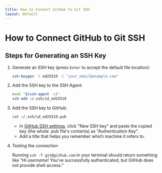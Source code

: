 ```yaml
---
title: How to Connect GitHub to Git SSH
layout: default
---
```


# How to Connect GitHub to Git SSH

## Steps for Generating an SSH Key

1. Generate an SSH key (press `Enter` to accept the default file location):

    ```bash
    ssh-keygen -t ed25519 -C "your_email@example.com"
    ```

2. Add the SSH key to the SSH Agent:

    ```bash
    eval "$(ssh-agent -s)"
    ssh-add ~/.ssh/id_ed25519
    ```

3. Add the SSH key to GitHub:

    ```bash
    cat ~/.ssh/id_ed25519.pub
    ```

    - In [GitHub SSH settings](https://github.com/settings/keys), click "New SSH key" and paste the copied key (the
      whole .pub file's contents) as "Authentication Key".
    - Add a title that helps you remember which machine it refers to.

4. Testing the connection

   Running `ssh -T git@github.com` in your terminal should return something like "Hi _username_! You've successfully
   authenticated, but GitHub does not provide shell access."
